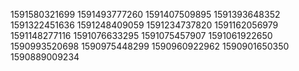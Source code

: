 1591580321699
1591493777260
1591407509895
1591393648352
1591322451636
1591248409059
1591234737820
1591162056979
1591148277116
1591076633295
1591075457907
1591061922650
1590993520698
1590975448299
1590960922962
1590901650350
1590889009234

